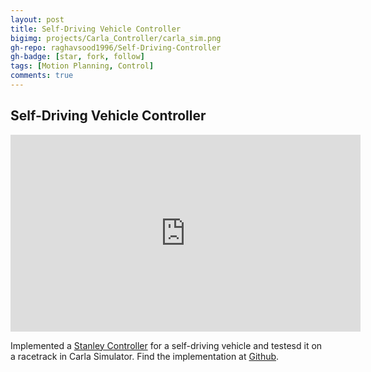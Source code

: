```yaml
---
layout: post
title: Self-Driving Vehicle Controller
bigimg: projects/Carla_Controller/carla_sim.png
gh-repo: raghavsood1996/Self-Driving-Controller
gh-badge: [star, fork, follow]
tags: [Motion Planning, Control]
comments: true
---
```

<link rel="stylesheet" type="text/css" media="all" href="../../../css/video.css" />

## Self-Driving Vehicle Controller

<div class="video-container">
<iframe width="560" height="315" src="https://www.youtube.com/embed/3I3p7zSTGZc" frameborder="0" allow="accelerometer; autoplay; clipboard-write; encrypted-media; gyroscope; picture-in-picture" allowfullscreen></iframe>
</div>

Implemented a [Stanley Controller](https://citeseerx.ist.psu.edu/viewdoc/download?doi=10.1.1.78.7175&rep=rep1&type=pdf) for a self-driving vehicle and testesd it on a racetrack in Carla Simulator. Find the implementation at [Github](https://github.com/raghavsood1996/Self-Driving-Controller).